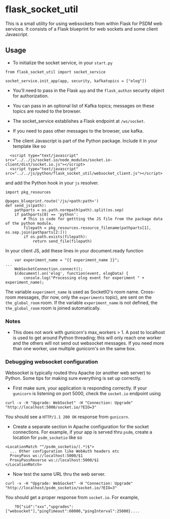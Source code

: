 # flask_socket_util
This is a small utility for using websockets from within Flask for PSDM web services.
It consists of a Flask blueprint for web sockets and some client Javascript.

## Usage
- To initialize the socket service, in your `start.py`
```
from flask_socket_util import socket_service

socket_service.init_app(app, security, kafkatopics = ["elog"])
```
  - You'll need to pass in the Flask `app` and the `flask_authzn` security object for authorization.
  - You can pass in an optional list of Kafka topics; messages on these topics are routed to the browser.
  - The socket_service establishes a Flask endpoint at `/ws/socket`.
  - If you need to pass other messages to the browser, use kafka.

- The client Javascript is part of the Python package. Include it in your template like so
```
  <script type="text/javascript" src="../../js/socket.io/node_modules/socket.io-client/dist/socket.io.js"></script>
  <script type="text/javascript" src="../../js/python/flask_socket_util/websocket_client.js"></script>
```
and add the Python hook in your `js` resolver.
```
import pkg_resources

@pages_blueprint.route('/js/<path:path>')
def send_js(path):
	pathparts = os.path.normpath(path).split(os.sep)
	if pathparts[0] == 'python':
	    # This is code for gettting the JS file from the package data of the python module.
	    filepath = pkg_resources.resource_filename(pathparts[1], os.sep.join(pathparts[2:]))
	    if os.path.exists(filepath):
	        return send_file(filepath)

```

In your client JS, add these lines in your document.ready function
```
    var experiment_name = "{{ experiment_name }}";
...
    WebSocketConnection.connect();
    $(document).on('elog', function(event, elogData) {
    	console.log("Processing elog event for experiment " + experiment_name);

```

The variable `experiment_name` is used as SocketIO's room name. Cross-room messages, (for now, only the `experiments` topic), are sent on the `the_global_room` room. If the variable `experiment_name` is not defined, the `the_global_room` room is joined automatically.

### Notes
- This does not work with gunicorn's max_workers > 1. A post to localhost is used to get around Python threading; this will only reach one worker and the others will not send out websocket messages. If you need more than one worker, use multiple gunicorn's on the same box.

### Debugging websocket configuration
Websocket is typically routed thru Apache (or another web server) to Python.
Some tips for making sure everything is set up correctly.
- First make sure, your application is responding correctly. If your `gunicorn` is listening on port 5000, check the `socket.io` endpoint using
```
curl -v -H "Upgrade: WebSocket" -H "Connection: Upgrade" "http://localhost:5000/socket.io/?EIO=3"
```
You should see a `HTTP/1.1 200 OK` response from `gunicorn`.
- Create a separate section in Apache configuration for the socket connections. For example, if your app is served thru `psdm`, create a location for `psdm_socketio` like so
```
<LocationMatch "^/psdm_socketio/(.*)$">
  ... Other configuration like WebAuth headers etc
  ProxyPass ws://localhost:5000/$1
  ProxyPassReverse ws://localhost:5000/$1
</LocationMatch>

```
- Now test the same URL thru the web server.
```
curl -v -H "Upgrade: WebSocket" -H "Connection: Upgrade" "http://localhost/psdm_socketio/socket.io/?EIO=3"
```
You should get a proper response from `socket.io`. For example,
```
	?0{"sid":"xxx","upgrades":["websocket"],"pingTimeout":60000,"pingInterval":25000}....
```
